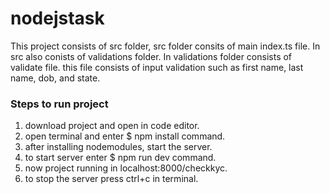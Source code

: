 # nodejstask

This project consists of src folder, src folder consits of main index.ts file.
In src also conists of validations folder.
In validations folder consists of validate file. this file consists of input validation such as first name, last name, dob, and state.

### Steps to run project
1. download project and open in code editor.
2. open terminal and enter $ npm install command.
3. after installing nodemodules, start the server.
4. to start server enter $ npm run dev command.
5. now project running in localhost:8000/checkkyc.
6. to stop the server press ctrl+c in terminal.

